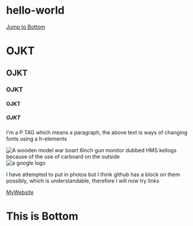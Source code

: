 # hello-world
<a href="#footer">Jump to Bottom</a>

<!--
to make things faster to edit, I am going to add a jump to bottom link at the top of the code text. 
<!--
Just another repository, to share with friends and collaborators intrested
<p>I dont know much between the difference or even if there is a differance between kitty ipsum and lorum ipsum... yes im not so smart and clued up on code yet, but as far as i am aware there are many coding languages and theese are two i've never heard before, or am gullable to believe they exist. I have heard of Python and Cali Linux and will hopefully one day learn theese too</p>
<p>CTRL slash / allows me to make this bit un-hidden and hide with as seen as a web developer and not a net browser.
I'm going to attemp to create a NET Bot and other material on my acount... and use it as notes and material for future projects i do to refer back onto
-->
<h1>OJKT</h1> 
<h2>OJKT</h2>
<h3>OJKT</h3>
<h4>OJKT</h4>
<h5>OJKT</h5>
<!--
see the difference between the fonts i have used above.
-->
<main>
<p>I'm a P TAG which means a paragraph, the above text is ways of changing fonts using a h-elements</p>
</main>
<!--
I have just used basic HTML tags and expressing knowledge on HTML5 Elements
-->
<img src="https://www.google.co.uk/url?sa=i&rct=j&q=&esrc=s&source=images&cd=&cad=rja&uact=8&ved=2ahUKEwikifTJ-rXeAhXkA8AKHW0rB-YQjRx6BAgBEAU&url=https%3A%2F%2Fwww.instructables.com%2Fid%2FBuilding-Model-Boats-HMS-Ajax%2F&psig=AOvVaw2120saleFSzK0pryezep_1&ust=1541256571327636" alt="A wooden model war boart 6inch gun monitor dubbed HMS kellogs because of the use of carboard on the outside">
<!--
above i have attempted to put in a photo relevant to me, im going to try again with a more basic photo
-->
<img src="https://www.google.co.uk/url?sa=i&rct=j&q=&esrc=s&source=images&cd=&cad=rja&uact=8&ved=2ahUKEwjPmL7r-7XeAhWHD8AKHTogArsQjRx6BAgBEAU&url=https%3A%2F%2Fwww.theverge.com%2F2015%2F9%2F1%2F9239769%2Fnew-google-logo-announced&psig=AOvVaw0lni9X_QXc-NFjL53AiCRG&ust=1541256984536692" alt="a google logo">
<p>I have attempted to put in photos but I think github has a block on them possibly, which is understandable, therefore I will now try links<p>
	<a href="http://killojoulesstyle.simplesite.com/440660702" target="_blank">MyWebsite</a>
<!--
this appears to be working, however it may not open a blank tab (new tab) like prompted to do so.
-->
<footer id="footer"> <h1>This is Bottom</h1> <!--of the code, no code to be written beyond this point--></footer>
<!--
<p>The link to the bottom doesn't seem to be working, I presume this is a block to internal links, but i am not sure. so i will try and simplify the code.
<footer id="footer">bottom of page</footer>
-->
